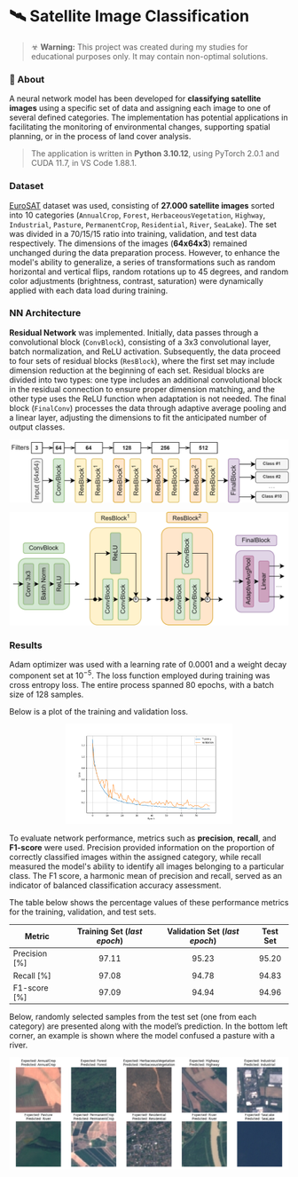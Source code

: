 # 🛰️ Satellite Image Classification

> ☣ **Warning:** This project was created during my studies for educational purposes only. It may contain non-optimal solutions.

### 📑 About

A neural network model has been developed for **classifying satellite images** using a specific set of data and assigning each image to one of several defined categories. The implementation has potential applications in facilitating the monitoring of environmental changes, supporting spatial planning, or in the process of land cover analysis.


> The application is written in **Python 3.10.12**, using PyTorch 2.0.1 and CUDA 11.7, in VS Code 1.88.1.

### Dataset

[EuroSAT](https://zenodo.org/record/7711810#.ZAm3k-zMKEA) dataset was used, consisting of **27.000 satellite images** sorted into 10 categories (`AnnualCrop`, `Forest`, `HerbaceousVegetation`, `Highway`, `Industrial`, `Pasture`, `PermanentCrop`, `Residential`, `River`, `SeaLake`). The set was divided in a 70/15/15 ratio into training, validation, and test data respectively. The dimensions of the images (**64x64x3**) remained unchanged during the data preparation process. However, to enhance the model's ability to generalize, a series of transformations such as random horizontal and vertical flips, random rotations up to 45 degrees, and random color adjustments (brightness, contrast, saturation) were dynamically applied with each data load during training.

### NN Architecture

**Residual Network** was implemented. Initially, data passes through a convolutional block (`ConvBlock`), consisting of a 3x3 convolutional layer, batch normalization, and ReLU activation. Subsequently, the data proceed to four sets of residual blocks (`ResBlock`), where the first set may include dimension reduction at the beginning of each set. Residual blocks are divided into two types: one type includes an additional convolutional block in the residual connection to ensure proper dimension matching, and the other type uses the ReLU function when adaptation is not needed. The final block (`FinalConv`) processes the data through adaptive average pooling and a linear layer, adjusting the dimensions to fit the anticipated number of output classes.

<p align="center">
  <img src="_readme-img/1-arch_part1.png?raw=true" alt="Main architecture">
</p>

<p align="center">
  <img src="_readme-img/2-arch_part2.png?raw=true" alt="Components of the architecture">
</p>

### Results 

Adam optimizer was used with a learning rate of $0.0001$ and a weight decay component set at $10^{-5}$. The loss function employed during training was cross entropy loss. The entire process spanned $80$ epochs, with a batch size of $128$ samples. 

Below is a plot of the training and validation loss.

<p align="center">
  <img src="_readme-img/3-plots_loss.png?raw=true" width=300 alt="Loss plot">
</p>

To evaluate network performance, metrics such as **precision**, **recall**, and **F1-score** were used. Precision provided information on the proportion of correctly classified images within the assigned category, while recall measured the model's ability to identify all images belonging to a particular class. The F1 score, a harmonic mean of precision and recall, served as an indicator of balanced classification accuracy assessment.

The table below shows the percentage values of these performance metrics for the training, validation, and test sets.

|Metric|Training Set (*last epoch*)|Validation Set (*last epoch*)|Test Set|
|---------|:-----:|:-----:|:-----:|
|Precision [%]|97.11|95.23|95.20|
|Recall [%]|97.08|94.78|94.83|
|F1-score [%]|97.09|94.94|94.96|

Below, randomly selected samples from the test set (one from each category) are presented along with the model’s prediction. In the bottom left corner, an example is shown where the model confused a pasture with a river.

<p align="center">
  <img src="_readme-img/4-results.png?raw=true" alt="Examples">
</p>

